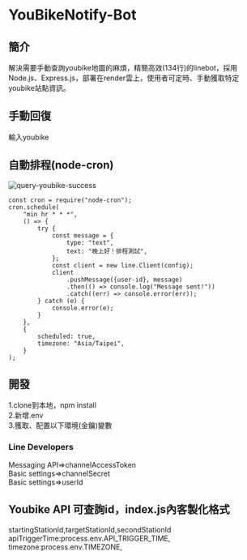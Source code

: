 # YouBikeNotify-Bot

## 簡介
解決需要手動查詢youbike地圖的麻煩，精簡高效(134行)的linebot，採用Node.js、Express.js，部署在render雲上，使用者可定時、手動獲取特定youbike站點資訊。

## 手動回復
輸入youbike

## 自動排程(node-cron)
![query-youbike-success](https://user-images.githubusercontent.com/97031067/223133913-0824f624-969c-4118-abb6-2869bd5c575b.jpg)
```
const cron = require("node-cron");
cron.schedule(
    "min hr * * *",
    () => {
        try {
            const message = {
                type: "text",
                text: "晚上好！排程測試",
            };
            const client = new line.Client(config);
            client
                .pushMessage({user-id}, message)
                .then(() => console.log("Message sent!"))
                .catch((err) => console.error(err));
        } catch (e) {
            console.error(e);
        }
    },
    {
        scheduled: true,
        timezone: "Asia/Taipei",
    }
);
```
## 開發
1.clone到本地，npm install<br>
2.新增.env<br>
3.獲取、配置以下環境(金鑰)變數<br>
### Line Developers
Messaging API=>channelAccessToken<br>
Basic settings=>channelSecret<br>
Basic settings=>userId<br>
## Youbike API 可查詢id，index.js內客製化格式 
startingStationId,targetStationId,secondStationId
apiTriggerTime:process.env.API_TRIGGER_TIME,
timezone:process.env.TIMEZONE,
